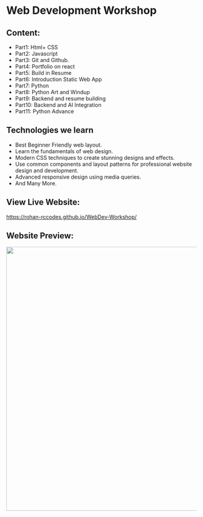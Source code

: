 # Web Development Workshop

## Content:
- Part1: Html+ CSS
- Part2: Javascript 
- Part3: Git and Github.
- Part4: Portfolio on react
- Part5: Build in Resume
- Part6: Introduction Static Web App
- Part7: Python
- Part8: Python Art and Windup
- Part9: Backend and resume building
- Part10: Backend and AI Integration
- Part11: Python Advance

## Technologies we learn 
- Best Beginner Friendly web layout.
- Learn the fundamentals of web design.
- Modern CSS techniques to create stunning designs and effects.
- Use common components and layout patterns for professional website design and development.
- Advanced responsive design using media queries.
- And Many More.

## View Live Website: 
https://rohan-rccodes.github.io/WebDev-Workshop/
## Website Preview:
<img src="https://github.com/Rohan-rccodes/WebDev-Workshop/blob/main/img/Home.png" width="700">

